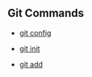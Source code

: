 ## Git Commands
- [git config](./commands/Config.md)






- [git init](./commands/Init.md)
- [git add](./commands/Add.md)